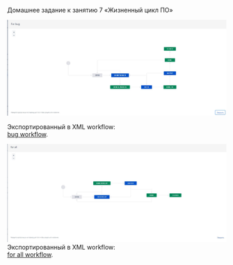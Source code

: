 Домашнее задание к занятию 7 «Жизненный цикл ПО»

![image](https://github.com/AllexxB/netology-homework/blob/master/pic/For%20bug.JPG)

Экспортированный в XML workflow:  
[bug workflow](https://github.com/AllexxB/netology-homework/blob/master/pic/For%20bug.xml).


![image](https://github.com/AllexxB/netology-homework/blob/master/pic/For%20all.JPG)
Экспортированный в XML workflow:  
[for all workflow](https://github.com/AllexxB/netology-homework/blob/master/pic/for%20all.xml).
